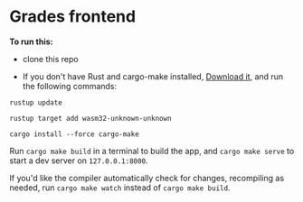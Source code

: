 # Grades frontend

**To run this:**

- clone this repo

- If you don't have Rust and cargo-make installed, [Download it](https://www.rust-lang.org/tools/install), and run the following commands:

`rustup update`

`rustup target add wasm32-unknown-unknown`

`cargo install --force cargo-make`

Run `cargo make build` in a terminal to build the app, and `cargo make serve` to start a dev server
on `127.0.0.1:8000`.

If you'd like the compiler automatically check for changes, recompiling as
needed, run `cargo make watch` instead of `cargo make build`.
